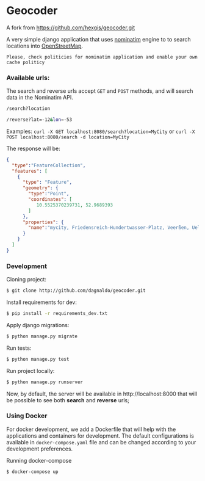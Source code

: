 # Geocoder
A fork from https://github.com/hexgis/geocoder.git

A very simple django application that uses [nominatim](https://nominatim.openstreetmap.org/) engine to  to search locations into [OpenStreetMap](https://www.openstreetmap.org/).

```
Please, check politicies for nominatim application and enable your own cache politicy
```

### Available urls:

The search and reverse urls accept `GET` and `POST` methods, and will search data in the Nominatim API.

```bash
/search?location

/reverse?lat=-12&lon=-53
```

Examples:
`curl -X GET localhost:8080/search?location=MyCity`
or 
`curl -X POST localhost:8080/search -d location=MyCity`

The response will be:
```json
{
  "type":"FeatureCollection",
  "features": [
    {
      "type": "Feature",
      "geometry": { 
        "type":"Point",
        "coordinates": [
           10.5525370239731, 52.9689393
        ]
      },
      "properties": {
        "name":"mycity, Friedensreich-Hundertwasser-Platz, Veerßen, Uelzen, Niedersachsen, 29525, Deutschland"
      }
    }
  ]
}
```

### Development

Cloning project:
```bash
$ git clone http://github.com/dagnaldo/geocoder.git
```

Install requirements for dev:
```bash
$ pip install -r requirements_dev.txt
```

Apply django migrations:
```bash
$ python manage.py migrate
```

Run tests:
```bash
$ python manage.py test
```

Run project locally:
```bash
$ python manage.py runserver
```

Now, by default, the server will be available in http://localhost:8000 that will be possible to see both __search__ and __reverse__ urls;


### Using Docker

For docker development, we add a Dockerfile that will help with the applications and containers for development.
The default configurations is available in `docker-compose.yaml` file and can be changed according to your development preferences.

Running docker-compose

```bash
$ docker-compose up
```

